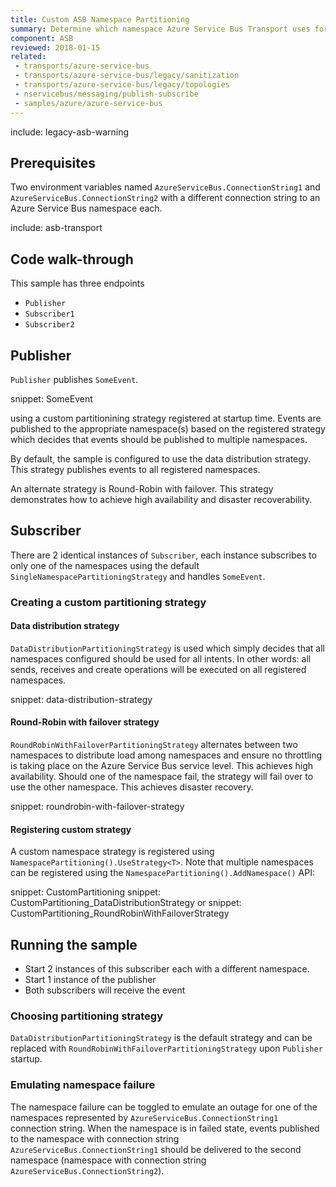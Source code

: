 ```yaml
---
title: Custom ASB Namespace Partitioning
summary: Determine which namespace Azure Service Bus Transport uses for partitioning.
component: ASB
reviewed: 2018-01-15
related:
 - transports/azure-service-bus
 - transports/azure-service-bus/legacy/sanitization
 - transports/azure-service-bus/legacy/topologies
 - nservicebus/messaging/publish-subscribe
 - samples/azure/azure-service-bus
---
```


include: legacy-asb-warning


## Prerequisites

Two environment variables named `AzureServiceBus.ConnectionString1` and `AzureServiceBus.ConnectionString2` with a different connection string to an Azure Service Bus namespace each.

include: asb-transport


## Code walk-through

This sample has three endpoints

* `Publisher`
* `Subscriber1`
* `Subscriber2`


## Publisher

`Publisher` publishes `SomeEvent`.

snippet: SomeEvent

using a custom partitionining strategy registered at startup time. Events are published to the appropriate namespace(s) based on the registered strategy which decides that events should be published to multiple namespaces.

By default, the sample is configured to use the data distribution strategy. This strategy publishes events to all registered namespaces. 

An alternate strategy is Round-Robin with failover. This strategy demonstrates how to achieve high availability and disaster recoverability. 


## Subscriber

There are 2 identical instances of `Subscriber`, each instance subscribes to only one of the namespaces using the default `SingleNamespacePartitioningStrategy` and handles `SomeEvent`. 


### Creating a custom partitioning strategy

#### Data distribution strategy

`DataDistributionPartitioningStrategy` is used which simply decides that all namespaces configured should be used for all intents. In other words: all sends, receives and create operations will be executed on all registered namespaces.

snippet: data-distribution-strategy


#### Round-Robin with failover strategy

`RoundRobinWithFailoverPartitioningStrategy` alternates between two namespaces to distribute load among namespaces and ensure no throttling is taking place on the Azure Service Bus service level. This achieves high availability. Should one of the namespace fail, the strategy will fail over to use the other namespace. This achieves disaster recovery.

snippet: roundrobin-with-failover-strategy


#### Registering custom strategy

A custom namespace strategy is registered using `NamespacePartitioning().UseStrategy<T>`. Note that multiple namespaces can be registered using the `NamespacePartitioning().AddNamespace()` API:

snippet: CustomPartitioning
snippet: CustomPartitioning_DataDistributionStrategy
or
snippet: CustomPartitioning_RoundRobinWithFailoverStrategy


## Running the sample

 * Start 2 instances of this subscriber each with a different namespace.
 * Start 1 instance of the publisher
 * Both subscribers will receive the event

### Choosing partitioning strategy

`DataDistributionPartitioningStrategy` is the default strategy and can be replaced with  `RoundRobinWithFailoverPartitioningStrategy` upon `Publisher` startup.

### Emulating namespace failure

The namespace failure can be toggled to emulate an outage for one of the namespaces represented by `AzureServiceBus.ConnectionString1` connection string. When the namespace is in failed state, events published to the namespace with connection string `AzureServiceBus.ConnectionString1` should be delivered to the second namespace (namespace with connection string `AzureServiceBus.ConnectionString2`).  

